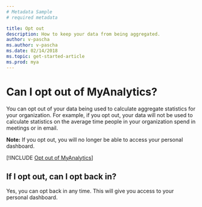 ```yaml
---
# Metadata Sample
# required metadata

title: Opt out
description: How to keep your data from being aggregated.
author: v-pascha
ms.author: v-pascha
ms.date: 02/14/2018
ms.topic: get-started-article
ms.prod: mya
---
```


# Can I opt out of MyAnalytics? 

You can opt out of your data being used to calculate aggregate statistics for your organization. For example, if you opt out, your data will not be used to calculate statistics on the average time people in your organization spend in meetings or in email. 

**Note:** If you opt out, you will no longer be able to access your personal dashboard. 

[!INCLUDE [Opt out of MyAnalytics](../../Includes/to-opt-out-of-mya.md)]
 
## If I opt out, can I opt back in? 

Yes, you can opt back in any time. This will give you access to your personal dashboard. 
